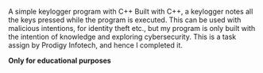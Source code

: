 A simple keylogger program with C++
Built with C++, a keylogger notes all the keys pressed while the program is executed. This can be used with malicious intentions, for identity theft etc., but my program is only built with the intention of knowledge and exploring cybersecurity. This is a task assign by Prodigy Infotech, and hence I completed it.


**Only for educational purposes**

